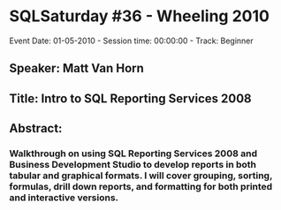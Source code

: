 # SQLSaturday #36 - Wheeling 2010
Event Date: 01-05-2010 - Session time: 00:00:00 - Track: Beginner
## Speaker: Matt Van Horn
## Title: Intro to SQL Reporting Services 2008
## Abstract:
### Walkthrough on using SQL Reporting Services 2008 and Business Development Studio to develop reports in both tabular and graphical formats. I will cover grouping, sorting, formulas, drill down reports, and formatting for both printed and interactive versions.
